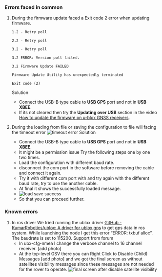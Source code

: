 ### Errors faced in common
1. During the firmware update faced a Exit code 2 error when updating firmware.  
    ``` 
    1.2 - Retry poll
   
    2.2 - Retry poll
   
    3.2 - Retry poll

    3.2 ERROR: Version poll failed.

    3.2 Firmware Update FAILED

    Firmware Update Utility has unexpectedly terminated

    Exit code (2)
    ```

   Solution
   - Connect the USB-B type cable to **USB GPS** port and not in **USB XBEE**.
   - If its not cleared then try the **Updating over USB** section in the video [How to update the firmware on u-blox GNSS receivers](https://youtu.be/lqZ1wTd9gKU?si=oB4lXuNcgepNKxc9).
  
2. During the loading from file or saving the configuration to file will facing the timeout error
   ![timeout error](https://github.com/user-attachments/assets/d6c4c091-3a6d-4895-8316-bf5accd167a2)
   Solution
   - Connect the USB-B type cable to **USB GPS** port and not in **USB XBEE**.
   - It might be a permission issue Try the following steps one by one two times.
   - Load the configuration with different baud rate.
   - disconnect the com port in the software before removing the cable and connect it again.
   - Try it with different com port with and try again with the different baud rate, try to use the another cable.
   - At final it shows the successfully loaded message.
   - ![load save success](https://github.com/user-attachments/assets/679932b9-ee97-4611-8931-a8a3936c51ec)
   - So that you can proceed further.

### Known errors
1. In ros driver We tried running the ublox driver [GitHub - KumarRobotics/ublox: A driver for ublox gps](https://github.com/KumarRobotics/ublox) to get gps data in ros system. While launching the node I get this error “ERROR: txbuf alloc”. The baudrate is set to 115200.
   Support from forum
   - In ubx-cfg-nmea I change the verbose channel to 16 channel receiver.
     [add photo]
   - At the top-level GSV there you can Right Click to Disable (Child) Messages
     [add photo]
     and we got the final screen as without satellites visibility messages since these messages are not needed for the rover to operate.
     ![final screen after disable satellite visibility](https://github.com/user-attachments/assets/219cf9a5-53ca-4736-9ebf-35d4a8c2f41f)

